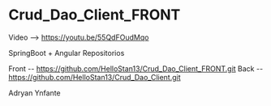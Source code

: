 # Crud_Dao_Client_FRONT
Video --> https://youtu.be/55QdFOudMqo

SpringBoot + Angular Repositorios

Front -- https://github.com/HelloStan13/Crud_Dao_Client_FRONT.git Back -- https://github.com/HelloStan13/Crud_Dao_Client.git

Adryan Ynfante
